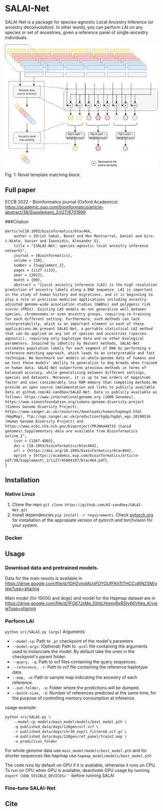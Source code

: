 # SALAI-Net

SALAI-Net is a package for species-agnostic Local Ancestry Inference (or ancestry 
deconvolution). In other words, you can perform LAI on any species or set of 
ancestries, given a reference panel of single-ancestry individuals.

![Template matching](Base_model_topk.drawio.png)

Fig. 1: Novel template matching block.


## Full paper
ECCB 2022 - Bioinformatics journal (Oxford Academics)
https://academic.oup.com/bioinformatics/article-abstract/38/Supplement_2/ii27/6701999

###Citation
```
@article{10.1093/bioinformatics/btac464,
    author = {Oriol Sabat, Benet and Mas Montserrat, Daniel and Giro-i-Nieto, Xavier and Ioannidis, Alexander G},
    title = "{SALAI-Net: species-agnostic local ancestry inference network}",
    journal = {Bioinformatics},
    volume = {38},
    number = {Supplement_2},
    pages = {ii27-ii33},
    year = {2022},
    month = {09},
    abstract = "{Local ancestry inference (LAI) is the high resolution prediction of ancestry labels along a DNA sequence. LAI is important in the study of human history and migrations, and it is beginning to play a role in precision medicine applications including ancestry-adjusted genome-wide association studies (GWASs) and polygenic risk scores (PRSs). Existing LAI models do not generalize well between species, chromosomes or even ancestry groups, requiring re-training for each different setting. Furthermore, such methods can lack interpretability, which is an important element in each of these applications.We present SALAI-Net, a portable statistical LAI method that can be applied on any set of species and ancestries (species-agnostic), requiring only haplotype data and no other biological parameters. Inspired by identity by descent methods, SALAI-Net estimates population labels for each segment of DNA by performing a reference matching approach, which leads to an interpretable and fast technique. We benchmark our models on whole-genome data of humans and we test these models’ ability to generalize to dog breeds when trained on human data. SALAI-Net outperforms previous methods in terms of balanced accuracy, while generalizing between different settings, species and datasets. Moreover, it is up to two orders of magnitude faster and uses considerably less RAM memory than competing methods.We provide an open source implementation and links to publicly available data at github.com/AI-sandbox/SALAI-Net. Data is publicly available as follows: https://www.internationalgenome.org (1000 Genomes), https://www.simonsfoundation.org/simons-genome-diversity-project (Simons Genome Diversity Project), https://www.sanger.ac.uk/resources/downloads/human/hapmap3.html (HapMap), ftp://ngs.sanger.ac.uk/production/hgdp/hgdp\_wgs.20190516 (Human Genome Diversity Project) and https://www.ncbi.nlm.nih.gov/bioproject/PRJNA448733 (Canid genomes).Supplementary data are available from Bioinformatics online.}",
    issn = {1367-4803},
    doi = {10.1093/bioinformatics/btac464},
    url = {https://doi.org/10.1093/bioinformatics/btac464},
    eprint = {https://academic.oup.com/bioinformatics/article-pdf/38/Supplement\_2/ii27/45884107/btac464.pdf},
}
```

## Installation
### Native Linux
1. Clone the repo
   ```git clone https://github.com/AI-sandbox/SALAI-Net.git```
2. Install dependencies
```pip install -r requirements```. Check [pytorch.org]() for installation of the appropiate version of pytorch and torchvision for your system.
### Docker
## Usage
### Download data and pretrained models.

Data for the main results is available in 
https://drive.google.com/file/d/1GHZvlvdAUoFDYOUfFKhTtTHCCy8INZSM/view?usp=sharing

Main model (for 1000G and dogs)
and model for the Hapmap dataset are in
https://drive.google.com/file/d/1FG67JzMq_1GhtLHnmnRxRSIy66Vhkg_K/view?usp=sharing


### Perform LAI



```python src/SALAI.py [args]```
Arguments:
- ```--model-cp```: Path to ```.pt``` checkpoint of the model's paramters
- ```--model-args```: (Optional) Path to ```.pckl``` file containing the arguments used to instanciate the model. By default take the ones in the checkpoint's parent folder.
- ```--query, -q```: Path to vcf files containing the query sequences.
- ```--reference, -r```: Path to vcf file containing the reference haplotype data.
- ```--map, -m```: Path to sample map indicating the ancestry of each reference.
- ```--out-folder, -o```: Folder where the predictions will be dumped.
- ```--batch-size, -b```: Number of references predicted at the same time, for the purpose of controlling memory consumption at inference.

usage example:

    python src/SALAI.py \
        --model-cp models/main_model/models/best_model.pth \
        -q published_data/dogs/128gen/vcf.vcf \
        -r published_data/dogs/chr30_expt1_filtered.vcf.gz \
        -m published_data/dogs/128gen/ref_panel/train2.map \
        -o prediction_folder

For whole genome data use ```main_model/models/best_model.pth``` and for shorter sequences like hapmap use ```hapmap_model/models/best_model.pth```

The code runs by default on GPU if it is available, otherwise it runs on CPU. To run on CPU when GPU is available, deactivate GPU usage by running ```export CUDA_VISIBLE_DEVICES=''``` before running SALAI

### Fine-tune SALAI-Net

## Cite



